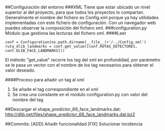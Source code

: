 ##Configuración del entorno
###XML
Tiene que estar ubicado un nivel superior al del proyecto, para que todos los proyectos lo compartan. Generalmente el nombre del fichero es Config.xml porque ya hay utilidades implementadas con este fichero de configuración. Con un navegador web puedes observar la composición del fichero xml. 
###configuration.py
Módulo que gestiona las lecturas del fichero xml.
####Leer

    conf = Configuration(os.path.dirname(__file__)+'/../Config.xml')
    ruta_dlib_landmarks = conf.get_value([conf.RUTAS_DETECTORES, conf.DLIB_FACE_LANDMARKS]))

El método "get_value" recorre los tag del xml en profundidad, por parámetro se le pasa un vector con el nombre de los tag necesarios para obtener el valor deseado.

####Proceso para añadir un tag al xml
1. Se añade el tag correspondiente en el xml
2. Se crea una constante en el módulo configuration.py con valor del nombre del tag

##Descargar el shape_predictor_68_face_landmarks.dat:
http://dlib.net/files/shape_predictor_68_face_landmarks.dat.bz2

##Commits:
[ADD] Añadir funcionalidad
[FIX] Solucionar incidencia

